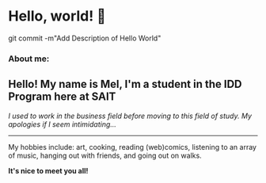 # Hello, world! 👋

git commit -m"Add Description of Hello World"
  
### About me:

  <p>
<h2> Hello! My name is Mel, I'm a student in the IDD Program here at SAIT</h2>
    
_I used to work in the business field before moving to this field of study. My apologies if I seem intimidating..._

---  
My hobbies include: art, cooking, reading (web)comics, listening to an array of music, hanging out with friends, and going out on walks.

**It's nice to meet you all!**
  </p>
  
